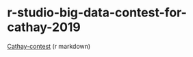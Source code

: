 # r-studio-big-data-contest-for-cathay-2019
[Cathay-contest](https://stephanie0324.github.io/r-studio-big-data-contest-cathay-2019/cathay-contest.html)
(r markdown)
